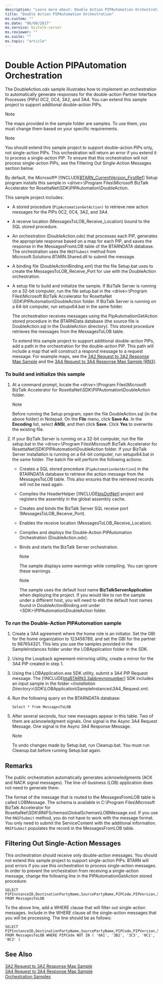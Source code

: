 ```yaml
---
description: "Learn more about: Double Action PIPAutomation Orchestration"
title: "Double Action PIPAutomation Orchestration"
ms.custom: ""
ms.date: "06/08/2017"
ms.service: biztalk-server
ms.reviewer: ""
ms.suite: ""
ms.topic: "article"
---
```

# Double Action PIPAutomation Orchestration
The DoubleAction.odx sample illustrates how to implement an orchestration to automatically generate responses for the double-action Partner Interface Processes (PIPs) 0C2, 0C4, 3A2, and 3A4. You can extend this sample project to support additional double-action PIPs.  
  
> [!NOTE]
>  The maps provided in the sample folder are samples. To use them, you must change them based on your specific requirements.  
  
> [!NOTE]
>  You should extend this sample project to support double-action PIPs only, not single-action PIPs. This orchestration will return an error if you extend it to process a single-action PIP. To ensure that this orchestration will not process single-action PIPs, see the Filtering Out Single-Action Messages section below.  
  
 By default, the Microsoft® [!INCLUDE[BTARN_CurrentVersion_FirstRef](../../includes/btarn-currentversion-firstref-md.md)] Setup program installs this sample in \<*drive*\>:\Program Files\Microsoft BizTalk Accelerator for RosettaNet\SDK\PIPAutomation\DoubleAction.  
  
 This sample project includes:  
  
- A stored procedure (`PipAutomationGetAction)` to retrieve new action messages for the PIPs 0C2, 0C4, 3A2, and 3A4.  
  
- A receive location (MessagesToLOB_Receive_Location) bound to the SQL stored procedure.  
  
- An orchestration (DoubleAction.odx) that processes each PIP, generates the appropriate response based on a map for each PIP, and saves the response in the MessagesFromLOB table of the BTARNDATA database. The orchestration uses the `RNIFSubmit` method from Microsoft.Solutions.BTARN.Shared.dll to submit the message.  
  
- A binding file (DoubleActionBinding.xml) that the file Setup.bat uses to create the MessagesToLOB_Receive_Port for use with the DoubleAction orchestration.  
  
- A setup file to build and initialize the sample. If BizTalk Server is running on a 32-bit computer, run the file setup.bat in the \<drive\>:\Program Files\Microsoft BizTalk Accelerator for RosettaNet \SDK\PIPAutomation\DoubleAction folder. If BizTalk Server is running on a 64-bit computer, run setupx64.bat in the same folder.  
  
  The orchestration receives messages using the PipAutomationGetAction stored procedure in the BTARNData database (the source file is DoubleAction.sql in the DoubleAction directory). This stored procedure retrieves the messages from the MessagesToLOB table.  
  
  To extend this sample project to support additional double-action PIPs, add a path in the orchestration for the double-action PIP. This path will include a map that will construct a respond message to a request message. For example maps, see the [3A2 Request to 3A2 Response Map Sample](../../adapters-and-accelerators/accelerator-rosettanet/3a2-request-to-3a2-response-map-sample.md) and the [3A4 Request to 3A4 Response Map Sample &#91;RN3&#93;](../../adapters-and-accelerators/accelerator-rosettanet/3a4-request-to-3a4-response-map-sample.md).  
  
### To build and initialize this sample  
  
1. At a command prompt, locate the *\<drive\>*:\Program Files\Microsoft BizTalk Accelerator for RosettaNet\SDK\PIPAutomation\DoubleAction folder.  
  
   > [!NOTE]
   >  Before running the Setup program, open the file DoubleAction.sql (in the above folder) in Notepad. On the **File** menu, click **Save As**. In the **Encoding** list, select **ANSI**, and then click **Save**. Click **Yes** to overwrite the existing file.  
  
2. If your BizTalk Server is running on a 32-bit computer, run the file setup.bat in the \<drive\>:\Program Files\Microsoft BizTalk Accelerator for RosettaNet\SDK\PIPAutomation\DoubleAction folder. If your BizTalk Server installation is running on a 64-bit computer, run setupx64.bat in the same folder. The batch file will perform the following actions:  
  
   - Creates a SQL stored procedure (`PipAutomationGetAction`) in the BTARNDATA database to retrieve the action message from the MessagesToLOB table. This also ensures that the retrieved records will not be read again.  
  
   - Compiles the HeaderHelper [!INCLUDE[btsDotNet](../../includes/btsdotnet-md.md)] project and registers the assembly in the global assembly cache.  
  
   - Creates and binds the BizTalk Server SQL receive port (MessagesToLOB_Receive_Port).  
  
   - Enables the receive location (MessagesToLOB_Receive_Location).  
  
   - Compiles and deploys the Double-Action PIPAutomation Orchestration (DoubleAction.odx).  
  
   - Binds and starts the BizTalk Server orchestration.  
  
     > [!NOTE]
     >  The sample displays some warnings while compiling. You can ignore these warnings.  
  
     > [!NOTE]
     >  The sample uses the default host name **BizTalkServerApplication** when deploying the project. If you would like to run the sample under a different host, you will need to edit the default host names found in DoubleActionBinding.xml under \<SDK\>\PIPAutomation\DoubleAction folder.  
  
### To run the Double-Action PIPAutomation sample  
  
1. Create a 3A4 agreement where the home role is an initiator. Set the GBI for the home organization to 123456789, and set the GBI for the partner to 987654321. This lets you use the samples provided in the SampleInstances folder under the LOBApplication folder in the SDK.  
  
2. Using the Loopback agreement-mirroring utility, create a mirror for the 3A4 PIP created in step 1.  
  
3. Using the LOBApplication.exe SDK utility, submit a 3A4 PIP Request message. The [!INCLUDE[btaBTARN3.3abbrevnonumber](../../includes/btabtarn3-3abbrevnonumber-md.md)] SDK includes an input sample in the folder \<*Installation Directory*\>\SDK\LOBApplication\SampleInstances\3A4_Request.xml.  
  
4. Run the following query on the BTARNDATA database:  
  
   ```  
   Select * from MessagesToLOB  
   ```  
  
5. After several seconds, four new messages appear in this table. Two of them are acknowledgment signals. One signal is the Async 3A4 Request Message. One signal is the Async 3A4 Response Message.  
  
   > [!NOTE]
   >  To undo changes made by Setup.bat, run Cleanup.bat. You must run Cleanup.bat before running Setup.bat again.  
  
## Remarks  
 The public orchestration automatically generates acknowledgments (ACK and NACK signal messages). The line-of-business (LOB) application does not need to generate them.  
  
 The format of the message that is routed to the MessagesFromLOB table is called LOBMessage. The schema is available in C:\Program Files\Microsoft BizTalk Accelerator for RosettaNet\SDK\RNIFSchemas\GlobalSchemas\LOBMessage.xsd. If you use the `RNIFSubmit` method, you do not have to work with the message format. You only need to submit the ServiceContent with the additional information. `RNIFSubmit` populates the record in the MessagesFromLOB table.  
  
## Filtering Out Single-Action Messages  
 This orchestration should receive only double-action messages. You should not extend this sample project to support single-action PIPs. BTARN will post errors if you use this orchestration to process single-action messages. In order to prevent the orchestration from receiving a single-action message, change the following line in the PIPAutomationGetAction stored procedure:  
  
```  
SELECT PIPInstanceID,DestinationPartyName,SourcePartyName,PIPCode,PIPVersion,ServiceContent FROM MessagesToLOB  
```  
  
 To the above line, add a WHERE clause that will filter out single-action messages. Include in the WHERE clause all the single-action messages that you will be processing. The line should be as follows:  
  
```  
SELECT PIPInstanceID,DestinationPartyName,SourcePartyName,PIPCode,PIPVersion,ServiceContent FROM MessagesToLOB WHERE PIPCode NOT IN ( '0A1', '3B2', '3C3', '0C1', '0C3' )  
```  
  
## See Also  
 [3A2 Request to 3A2 Response Map Sample](../../adapters-and-accelerators/accelerator-rosettanet/3a2-request-to-3a2-response-map-sample.md)   
 [3A4 Request to 3A4 Response Map Sample](../../adapters-and-accelerators/accelerator-rosettanet/3a4-request-to-3a4-response-map-sample.md)   
 [Orchestration Samples](../../adapters-and-accelerators/accelerator-rosettanet/orchestration-samples.md)
